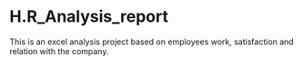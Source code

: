 # H.R_Analysis_report
This is an excel analysis project based on employees work, satisfaction and relation with the company.
